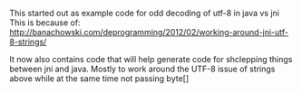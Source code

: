 This started out as example code for odd decoding of utf-8 in java vs jni
This is because of:
http://banachowski.com/deprogramming/2012/02/working-around-jni-utf-8-strings/

It now also contains code that will help generate code for shclepping things between jni and java.
Mostly to work around the UTF-8 issue of strings above while at the same time not passing byte[]